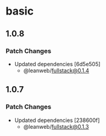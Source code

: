 # basic

## 1.0.8

### Patch Changes

- Updated dependencies [6d5e505]
  - @leanweb/fullstack@0.1.4

## 1.0.7

### Patch Changes

- Updated dependencies [238600f]
  - @leanweb/fullstack@0.1.3

